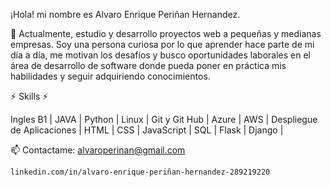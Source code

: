 ¡Hola! mi nombre es Alvaro Enrique Periñan Hernandez.


🔭 Actualmente, estudio y desarrollo proyectos web a pequeñas y medianas empresas. Soy una persona curiosa por lo que aprender hace parte de mi día a día, me motivan      los desafíos y busco oportunidades laborales en el área de desarrollo de software donde pueda poner en práctica mis habilidades y seguir adquiriendo conocimientos.
   
⚡ Skills ⚡

  Ingles B1 | JAVA | Python | Linux | Git y Git Hub | Azure | AWS | Despliegue de Aplicaciones | HTML | CSS | JavaScript | SQL | Flask | Django |

📫 Contactame: 
    alvaroperinan@gmail.com
    
    linkedin.com/in/alvaro-enrique-periñan-hernandez-289219220
